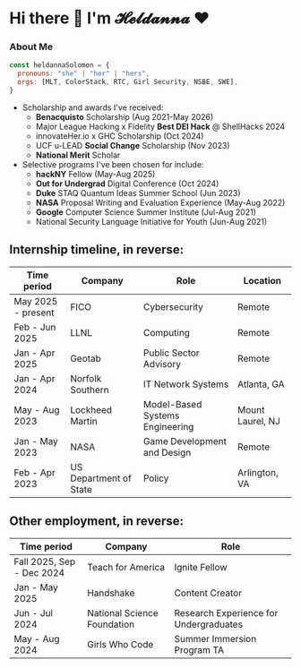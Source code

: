 # Hi there 👋 I'm 𝓗𝓮𝓵𝓭𝓪𝓷𝓷𝓪 ❤️

### About Me
```javascript
const heldannaSolomon = {
  pronouns: "she" | "her" | "hers",
  orgs: [MLT, ColorStack, RTC, Girl Security, NSBE, SWE],
}
```
- Scholarship and awards I've received:
    - **Benacquisto** Scholarship (Aug 2021-May 2026)
    - Major League Hacking x Fidelity **Best DEI Hack** @ ShellHacks 2024
    - innovateHer.io x GHC Scholarship (Oct 2024)
    - UCF u-LEAD **Social Change** Scholarship (Nov 2023)
    - **National Merit** Scholar
- Selective programs I've been chosen for include:
    - **hackNY** Fellow (May-Aug 2025)
    - **Out for Undergrad** Digital Conference (Oct 2024)
    - **Duke** STAQ Quantum Ideas Summer School (Jun 2023)
    - **NASA** Proposal Writing and Evaluation Experience (May-Aug 2022)
    - **Google** Computer Science Summer Institute (Jul-Aug 2021)
    - National Security Language Initiative for Youth (Jun-Aug 2021)

## Internship timeline, in reverse:
| **Time period** | **Company** | **Role** | **Location** |
|---|---|---|---|
| May 2025 - present | FICO | Cybersecurity | Remote |
| Feb - Jun 2025 | LLNL | Computing | Remote |
| Jan - Apr 2025 | Geotab | Public Sector Advisory | Remote |
| Jan - Apr 2024 | Norfolk Southern | IT Network Systems | Atlanta, GA |
| May - Aug 2023 | Lockheed Martin | Model-Based Systems Engineering | Mount Laurel, NJ |
| Jan - May 2023 | NASA | Game Development and Design | Remote |
| Feb - Apr 2023 | US Department of State | Policy | Arlington, VA |

## Other employment, in reverse:
| **Time period** | **Company** | **Role** |
|---|---|---|
| Fall 2025, Sep - Dec 2024 | Teach for America | Ignite Fellow |
| Jan - May 2025 | Handshake | Content Creator |
| Jun - Jul 2024 | National Science Foundation | Research Experience for Undergraduates |
| May - Aug 2024 | Girls Who Code | Summer Immersion Program TA |
